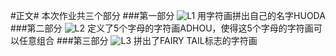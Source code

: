 #正文#
本次作业共三个部分
###第一部分
![L1](https://raw.githubusercontent.com/HDwhu/computationalphysics_N2013301020089/master/%E7%AC%AC%E4%B8%89%E6%AC%A1%E4%BD%9C%E4%B8%9A/%E4%BD%9C%E4%B8%9Al1)
用字符画拼出自己的名字HUODA
###第二部分
![L2](https://raw.githubusercontent.com/HDwhu/computationalphysics_N2013301020089/master/%E7%AC%AC%E4%B8%89%E6%AC%A1%E4%BD%9C%E4%B8%9A/%E4%BD%9C%E4%B8%9Al2)
定义了5个字母的字符画ADHOU，使得这5个字母的字符画可以任意组合
###第三部分
![L3](https://raw.githubusercontent.com/HDwhu/computationalphysics_N2013301020089/master/%E7%AC%AC%E4%B8%89%E6%AC%A1%E4%BD%9C%E4%B8%9A/%E4%BD%9C%E4%B8%9Al3)
拼出了FAIRY TAIL标志的字符画
